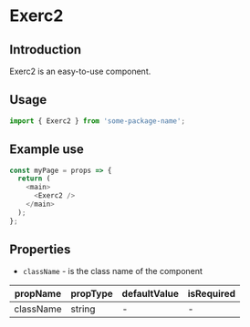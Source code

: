 # Exerc2

<!-- STORY -->

## Introduction

Exerc2 is an easy-to-use component.

## Usage

```javascript
import { Exerc2 } from 'some-package-name';
```

## Example use

```javascript
const myPage = props => {
  return (
    <main>
      <Exerc2 />
    </main>
  );
};
```

## Properties

- `className` - is the class name of the component

| propName  | propType | defaultValue | isRequired |
| --------- | -------- | ------------ | ---------- |
| className | string   | -            | -          |
